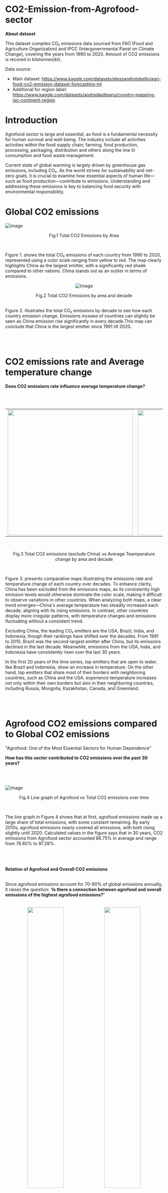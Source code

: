 # CO2-Emission-from-Agrofood-sector
<b>About dataset</b></p>
This dataset compiles CO₂ emissions data sourced from FAO (Food and Agriculture Organization) and IPCC (Intergovernmental Panel on Climate Change), covering the years from 1990 to 2020.
Amount of CO2 emissions is recored in kilotonnes(kt).</p>
Data source:</p>
- Main dataset: https://www.kaggle.com/datasets/alessandrolobello/agri-food-co2-emission-dataset-forecasting-ml
- Additional for region label: https://www.kaggle.com/datasets/andradaolteanu/country-mapping-iso-continent-region

# Introduction
Agrofood sector is large and essential, as food is a fundamental necessity for human survival and well-being. The industry include all activities activities within the 
food supply chain; farming, food production, processing, packaging, distribution and others along the line til consumption and food waste management.</p>
Current state of global warming is largely driven by greenhouse gas emissions, including CO₂. As the world strives for sustainability and net-zero goals, it is crucial 
to examine how essential aspects of human life—such as food production—contribute to emissions. Understanding and addressing these emissions is key to balancing food security 
with environmental responsibility.

# Global CO2 emissions

![image](https://github.com/user-attachments/assets/fa105c01-39d6-4ade-9f30-0fbffdd7bd26)</p>
<p align="center"> Fig.1 Total CO2 Emissions by Area</p><br>

Figure 1. shows the total CO₂ emissions of each country from 1990 to 2020, represented using a color scale ranging from yellow to red. The map clearly highlights China 
as the largest emitter, with a significantly red shade compared to other nations. China stands out as an outlier in terms of emissions.</p>


<p align="center">
  <img src="https://github.com/user-attachments/assets/d432de38-9913-47be-9287-f35972f8d596" alt="image">
</p>
<p align="center"> Fig.2 Total CO2 Emissions by area and decade</p><br>
Figure 2. illustrates the total CO₂ emissions by decade to see how each country emission change. Emissions incease of countries can slightly be seen as China emission rise 
significantly in every decade.This map can conclude that China is the largest emitter since 1991 till 2020. 
</p>
<br>
<br>


# CO2 emissions rate and Average temperature change
<b>Does CO2 emissions rate influence average temperature change?</b>
</p><br>
<br>
<div align="center">
  <table>
    <tr>
      <td><img src="https://github.com/user-attachments/assets/d9193919-06d9-4046-871e-e6aaa3159614" width="400"></td>
      <td><img src="https://github.com/user-attachments/assets/8e9c7b40-9b0a-4a85-87b7-4691c0beeec8" width="400"></td>
    </tr>
  </table>
</div>
<br>
<p align="center"> Fig.3 Total CO2 emissions (exclude China) vs Average Teamperature change by area and decade</p><br>


Figure 3. presents comparative maps illustrating the emissions rate and temperature change of each country over decades. To enhance clarity, China has been excluded from the emissions maps, as its consistently high emission levels would otherwise dominate the color scale, making it difficult to observe variations in other countries. When analyzing both maps, a clear trend emerges—China's average temperature has steadily increased each decade, aligning with its rising emissions. In contrast, other countries display more irregular patterns, with temperature changes and emissions fluctuating without a consistent trend.</p>


Excluding China, the leading CO₂ emitters are the USA, Brazil, India, and Indonesia, though their rankings have shifted over the decades. From 1991 to 2010, Brazil was the second-largest 
emitter after China, but its emissions declined in the last decade. Meanwhile, emissions from the USA, India, and Indonesia have consistently risen over the last 30 years.</p>


In the first 20 years of the time series, top emitters that are open to water, like Brazil and Indonesia, show an increase in temperature. On the other hand, top emitters that share most of their borders with neighboring countries, such as China and the USA, experience temperature increases not only within their own borders but also in their neighboring countries, including Russia, Mongolia, Kazakhstan, Canada, and Greenland.</p>
<br>
<br>



# Agrofood CO2 emissions compared to Global CO2 emissions
"Agrofood: One of the Most Essential Sectors for Human Dependence"</p>
<b>How has this sector contributed to CO2 emissions over the past 30 years?</b></p>
<br>
<br>

  ![image](https://github.com/user-attachments/assets/7c5a6f8c-2374-49c6-9982-2923eda79159)
<br>
<p align="center"> Fig.4 Line graph of Agrofood vs Total CO2 emissions over time</p><br>


The line graph in Figure 4 shows that at first, agrofood emissions made up a large share of total emissions, with some constant remaining. 
By early 2010s, agrofood emissions nearly covered all emissions, with both rising slightly until 2020. Calculated values in the figure says that 
in 30 years, CO2 emissions from Agrofood sector accounted 86.75% in average and range from 76.60% to 97.28%.</p>


<br>
<br>
<br>
<b>Relation of Agrofood and Overall CO2 emissions  </b></p>
<br>
Since agrofood emissions account for 70-90% of global emissions annually, it raises the question: <b>‘Is there a connection between agrofood and overall emissions of the highest agrofood emissions?’</b>
<br>
<br>
<p align="center">
  <img src="https://github.com/user-attachments/assets/6f3f158d-a700-4764-9f31-2141fff38fc6" width="48%" />
  <img src="https://github.com/user-attachments/assets/9601fc65-d193-4a1a-b525-f05cb4a5a958" width="48%" />
</p>
<br>
<p align="center"> Fig.5 Agrofood vs Total CO2 emissions by area and decade (exclude China)</p><br>


Figure 5 shows that the top emitters in the agrofood sector are the USA, Russia, India, and Indonesia, with Brazil reaching the top rank in the second decade. These countries also hold top ranks in overall emissions, as mentioned earlier.</p>


In India, the total emissions of the country largely come from agrofood, as indicated by the similar color patterns for both agrofood emissions and total emissions in all three decades.</p>


In Indonesia, the country's total emissions may partly stem from agrofood, as the color for total emissions has been a shade darker than that for agrofood in the last two decades.</p>


In Brazil, it is clear that the country's total emissions do not primarily come from agrofood. The decline in total emissions over the past decades suggests that the main source of emissions may have been reduced or halted, possibly due to the cessation of certain activities.</p>


Although the USA is the largest emitter in the agrofood sector, its total emissions are lower compared to countries like Brazil. This suggests that natural ecosystems in the USA may act as carbon sinks, reducing overall emissions. Similarly, Russia's total emissions are consistently lighter in shade compared to agrofood emissions over each decade, indicating that Russia might also function as a carbon sink. Both of these countries have vast land areas with large forests, which could help absorb carbon, leading to negative values for their emissions.</p>



To answer the question, there is no clear connection, but the data provides valuable insights that can lead to discussions on other sources of emissions in these countries.</p>
<br>
<br>

# Sources of Agrofood CO2 emissions
The dataset includes 15 emission sources responsible in the Agrofood sector. </p>
These sources are categorized into 5 main areas: </p>


1. **Crop & Soil Management:**
   - Crop Residues
   - Rice Cultivation
   - Drained Organic Soils (CO₂)

2. **Livestock & Manure Management:**
   - Manure Applied to Soils
   - Manure Left on Pasture
   - Manure Management

3. **Agricultural Inputs & Manufacturing:**
   - Fertilizers Manufacturing
   - Pesticides Manufacturing
   - IPPU (Industrial Processes and Product Use)

4. **Food Processing & Distribution:**
   - Food Processing
   - Food Packaging
   - Food Transport

5. **Consumer & Waste Management:**
   - Food Retail
   - Food Household Consumption
   - Agrifood Systems Waste Disposal


Each category represents different stages and activities in the agrofood sector contributing to CO₂ emissions.</p>
<br>
<br>

<b> Compare Agrofood CO2 emissions by categoty over time</b></p>
<br>
<br>
![image](https://github.com/user-attachments/assets/35261816-4e85-48d3-ad49-52717137c694)
<br>
<p align="center"> Fig.6 Line graph of Agrofood CO2emissions by Category overtime with & without China </p><br>

Figure 6 shows a comparison of agrofood emissions by category over time, highlighting China's influence on the overall emission trend. From the graph, China's influence on 'Agricultural inputs and Manufacturing' emissions became significant after the year 2000, as emissions dramatically increased and doubled by 2020. Around the mid-2000s, emissions from 'Consumer & Waste Management', including China, began to increase slightly. Also, emissions from 'Food Processing & Distribution' rose to a constant level and remained stable until 2020. 
</p>

In conclusion, the change in China’s emission trends around the mid-2000s, followed by a constant rise, indicates significant changes or developments in the industry that China had become global center of Agricultural inputs and Manufacturing in agrofood sector. However, both graphs demonstrate similar overall trend and provide the same outstanding categories of sources of agrofood emissions which are <b>'Agricultural inputs and Manufacturing' and 'Consumer & Waste Management'</b></p>
<br>
<br>


# Outstanding sources of Agrofood CO2 emissions

<p>Based on the emissions data across categories over time, the most outstanding sources of emissions are 'Agricultural Inputs and Manufacturing' and 'Consumer & Waste Management'. However, <b>'How are the trends for each specific source within these categories look like?</b>  </p>
<br>

***Agricultural Inputs and Manufacturing*** </p>
<br>

<p align="center">
  <img src="https://github.com/user-attachments/assets/a8aced15-21f4-449c-9239-b7f5a95b09a0" width="48%" />
  <img src="https://github.com/user-attachments/assets/f695cc4c-f041-4737-88cc-c09f016837c2" width="48%" />
</p>
<br>
<p align="center"> Fig.7 Line graph of Agricultural Inputs and Manufacturing overtime with & without China </p><br>

Figure 7. compares the trend of each source in Agricultural Inputs and Manufacturing, both with and without China, resulting in a similar pattern. The source that mainly drives emissions in this category is IPPU(Industrial Processes and Product Use). Its emissions start at a higher level and rise consistently, while the other sources begin at a quarter of that figure and remain steady. </p>
"IPPU(Industrial Processes and Product Use) is a sector that covers greenhouse gas emissions resulting from various industrial activities which are not directly the result of energy consumed during the process." (https://snapshotclimate.com.au/faq/what-is-included-in-ippu/)</p>
This can be summarized that the total of hidden emissions from activities is the biggest amount of emissions. </p>
<br>






***Consumer & Waste Management***</p>
<br>
<p align="center">
  <img src="https://github.com/user-attachments/assets/dbe1c5c8-ea18-4238-9e3f-f2cb62a74bdb" width="48%" />
  <img src="https://github.com/user-attachments/assets/d6f19f00-2df8-47eb-ae2d-98e7f87ab323" width="48%" />
</p>
<br>
<p align="center"> Fig.8 Line graph of Consumer and Waste Management overtime with & without China </p><br>

In Figure 8, there is a noticeable difference between the trends of sources in Consumer and Waste Management when comparing the global graph and the graph excluding China. In the global trend, emissions from Food Household Consumption surpass those of Agrifood Systems Waste Disposal after 2015. However, in the graph excluding China, Food Household Consumption remains below Agrifood Systems Waste Disposal, with a consistent gap between them. </p>
To be concluded, China has a significant influence on global emissions from Food Household Consumption.
</p>
<br>
<br>


# How about Thailand?

<br>
<img src="https://github.com/user-attachments/assets/3822932c-00e7-46dc-8d06-793412fa1ba5" /></p>
<p align="center"> Fig.9 Agrofood CO2 emissions by Category for top 10 areas in Asia (exclude China) </p><br>

Accorrding to Figure 9, Thailand is at 4th rank of agrofood emitter in Asia (5th when include China). Interestingly, top emission category does not follow global trend. Thailand's highest agrofood emissions is from Crop and Soil Management, then followed by Consumer & Waste Management and Agricultural Inputs and Manufacturing respectively. 
</p>
<br>


<p align="center">
  <img src="https://github.com/user-attachments/assets/85fc22d2-3ed0-44b4-9b25-2e7339361fae" width="48%" /><br>
  <img src="https://github.com/user-attachments/assets/e02a9047-e305-4608-9688-c48f98ec870d" width="48%" /><br>
  <img src="https://github.com/user-attachments/assets/519e41d9-9c04-4a3f-9d53-b1ca4b415368" width="48%" />
</p>
<p align="center"> Fig.10 Top 3 Agrofood CO2 emissions Category in Thailand </p>
Fig. 10.1 Crop and soil management, Fig. 10.2 Consumer and waste management, Fig. 10.3 Agricultural inputs and manufacturing

<br>

For agrofood emission in Thailand, Figure 10.1 shows that highest emission is from Rice Cultivation which number fluctuate over 4 thousand kilitonnes since for 30 years.</p>

However, Figure 10.2 illustrates remarkable trend of emissions from Food Retail which increase almost vertically around mid-2010s , surpass through other emission sources and keep rising dramatically until year 2020. This may imply Thai people behaviors on food shopping and consumption. </p>
Last, in Figure 10.3, Thailand trend follows global trend where IPPU(Industrial Processes and Product Use) emits the most in the category.</p>


<br>
<br>

# Action plan
1. International scale: Raise emissons regulations of AgroFood sector among neighbour countries and set goal for net-zero to cut-off improper emissions from manufacturers </p>
2. Country scale: Support food retail management to avoid oversupply and reduce food wasted from expiration</p>
3. Individual scale: Practice comsumption behavior to avoid over-consumption and reduce food waste</p>





 









